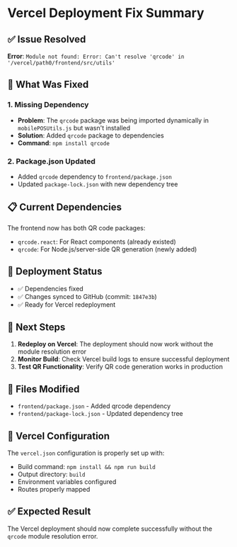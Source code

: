 # Vercel Deployment Fix Summary

## ✅ Issue Resolved

**Error**: `Module not found: Error: Can't resolve 'qrcode' in '/vercel/path0/frontend/src/utils'`

## 🔧 What Was Fixed

### 1. Missing Dependency
- **Problem**: The `qrcode` package was being imported dynamically in `mobilePOSUtils.js` but wasn't installed
- **Solution**: Added `qrcode` package to dependencies
- **Command**: `npm install qrcode`

### 2. Package.json Updated
- Added `qrcode` dependency to `frontend/package.json`
- Updated `package-lock.json` with new dependency tree

## 📋 Current Dependencies

The frontend now has both QR code packages:
- `qrcode.react`: For React components (already existed)
- `qrcode`: For Node.js/server-side QR generation (newly added)

## 🚀 Deployment Status

- ✅ Dependencies fixed
- ✅ Changes synced to GitHub (commit: `1847e3b`)
- ✅ Ready for Vercel redeployment

## 🔄 Next Steps

1. **Redeploy on Vercel**: The deployment should now work without the module resolution error
2. **Monitor Build**: Check Vercel build logs to ensure successful deployment
3. **Test QR Functionality**: Verify QR code generation works in production

## 📝 Files Modified

- `frontend/package.json` - Added qrcode dependency
- `frontend/package-lock.json` - Updated dependency tree

## 🎯 Vercel Configuration

The `vercel.json` configuration is properly set up with:
- Build command: `npm install && npm run build`
- Output directory: `build`
- Environment variables configured
- Routes properly mapped

## ✅ Expected Result

The Vercel deployment should now complete successfully without the `qrcode` module resolution error.
